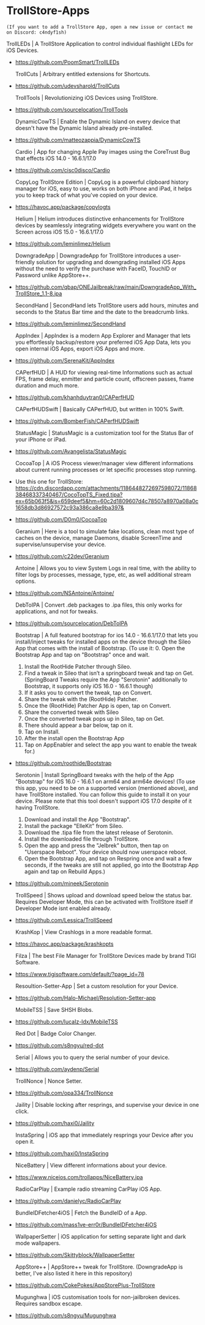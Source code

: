 # TrollStore-Apps
    (If you want to add a TrollStore App, open a new issue or contact me on Discord: c4ndyf1sh)
TrollLEDs | A TrollStore Application to control individual flashlight LEDs for iOS Devices.
- https://github.com/PoomSmart/TrollLEDs

    TrollCuts | Arbitrary entitled extensions for Shortcuts.
- https://github.com/udevsharold/TrollCuts

    TrollTools | Revolutionizing iOS Devices using TrollStore.
- https://github.com/sourcelocation/TrollTools

    DynamicCowTS | Enable the Dynamic Island on every device that doesn't have the Dynamic Island already pre-installed.
- https://github.com/matteozappia/DynamicCowTS

    Cardio | App for changing Apple Pay images using the CoreTrust Bug that effects iOS 14.0 - 16.6.1/17.0
- https://github.com/cisc0disco/Cardio

    CopyLog TrollStore Edition | CopyLog is a powerful clipboard history manager for iOS, easy to use, works on both iPhone and iPad, it helps you to keep track of what you've copied on your device.
- https://havoc.app/package/copylogts

    Helium | Helium introduces distinctive enhancements for TrollStore devices by seamlessly integrating widgets everywhere you want on the Screen across iOS 15.0 - 16.6.1/17.0
- https://github.com/leminlimez/Helium

    DowngradeApp | DowngradeApp for TrollStore introduces a user-friendly solution for upgrading and downgrading installed iOS Apps without the need to verify the purchase with FaceID, TouchID or Password unlike AppStore++.
- https://github.com/qbap/ONEJailbreak/raw/main/DowngradeApp_With_TrollStore_1.1-8.ipa

    SecondHand | SecondHand lets TrollStore users add hours, minutes and seconds to the Status Bar time and the date to the breadcrumb links.
- https://github.com/leminlimez/SecondHand

    AppIndex | AppIndex is a modern App Explorer and Manager that lets you effortlessly backup/restore your preferred iOS App Data, lets you open internal iOS Apps, export iOS Apps and more.
- https://github.com/SerenaKit/AppIndex

    CAPerfHUD | A HUD for viewing real-time Informations such as actual FPS, frame delay, enmitter and particle count, offscreen passes, frame duration and much more.
- https://github.com/khanhduytran0/CAPerfHUD

    CAPerfHUDSwift | Basically CAPerfHUD, but written in 100% Swift.
- https://github.com/BomberFish/CAPerfHUDSwift

    StatusMagic | StatusMagic is a customization tool for the Status Bar of your iPhone or iPad.
- https://github.com/Avangelista/StatusMagic

    CocoaTop | A iOS Process viewer/manager view different informations about current running processes or let specific processes stop running.
- Use this one for TrollStore: https://cdn.discordapp.com/attachments/1186448272697598072/1186838468337340467/CocoTopTS_Fixed.tipa?ex=65b063f5&is=659deef5&hm=60c2d1809607d4c78507a8970a08a0c1658db3d86927572c93a386ca8e9ba397&
- https://github.com/D0m0/CocoaTop

    Geranium | Here is a tool to simulate fake locations, clean most type of caches on the device, manage Daemons, disable ScreenTime and supervise/unsupervise your device.
- https://github.com/c22dev/Geranium

    Antoine | Allows you to view System Logs in real time, with the ability to filter logs by processes, message, type, etc, as well additional stream options.
- https://github.com/NSAntoine/Antoine/

    DebToIPA | Convert .deb packages to .ipa files, this only works for applications, and not for tweaks.
- https://github.com/sourcelocation/DebToIPA

    Bootstrap | A full featured bootstrap for ios 14.0 - 16.6.1/17.0 that lets you install/inject tweaks for installed apps on the device through the Sileo App that comes with the install of Bootstrap.
    (To use it:
    0. Open the Bootstrap App and tap on "Bootstrap" once and wait.
    1. Install the RootHide Patcher through Sileo.
    2. Find a tweak in Sileo that isn’t a springboard tweak and tap on Get. (SpringBoard Tweaks require the App "Serotonin" additionally to Bootstrap, it supports only iOS 16.0 - 16.6.1 though)
    3. If it asks you to convert the tweak, tap on Convert.
    4. Share the tweak with the (RootHide) Patcher.
    5. Once the (RootHide) Patcher App is open, tap on Convert.
    6. Share the converted tweak with Sileo
    7. Once the converted tweak pops up in Sileo, tap on Get.
    8. There should appear a bar below, tap on it.
    9. Tap on Install.
    10. After the install open the Bootstrap App
    11. Tap on AppEnabler and select the app you want to enable the tweak for.)
- https://github.com/roothide/Bootstrap

    Serotonin | Install SpringBoard tweaks with the help of the App "Bootstrap" for iOS 16.0 - 16.6.1 on arm64 and arm64e devices!
    (To use this app, you need to be on a supported version (mentioned above), and have TrollStore installed. You can follow this guide to install it on your device. Please note that this tool doesn't support iOS 17.0 despite of it having TrollStore.
    1. Download and install the App "Bootstrap".
    2. Install the package "ElleKit" from Sileo.
    3. Download the .tipa file from the latest release of Serotonin.
    4. Install the downloaded file through TrollStore.
    5. Open the app and press the "Jelbrek" button, then tap on "Userspace Reboot". Your device should now userspace reboot.
    6. Open the Bootstrap App, and tap on Respring once and wait a few seconds, if the tweaks are still not applied, go into the Bootstrap App again and tap on Rebuild Apps.)
- https://github.com/mineek/Serotonin

    TrollSpeed | Shows upload and download speed below the status bar. Requires Developer Mode, this can be activated with TrollStore itself if Developer Mode isnt enabled already.
- https://github.com/Lessica/TrollSpeed

    KrashKop | View Crashlogs in a more readable format.
- https://havoc.app/package/krashkopts

    Filza | The best File Manager for TrollStore Devices made by brand TIGI Software.
- https://www.tigisoftware.com/default/?page_id=78

    Resoultion-Setter-App | Set a custom resolution for your Device.
- https://github.com/Halo-Michael/Resolution-Setter-app

    MobileTSS | Save SHSH Blobs.
- https://github.com/lucaIz-ldx/MobileTSS

    Red Dot | Badge Color Changer.
- https://github.com/s8ngyu/red-dot

    Serial | Allows you to query the serial number of your device.
- https://github.com/aydenp/Serial

    TrollNonce | Nonce Setter.
- https://github.com/opa334/TrollNonce

    Jaility | Disable locking after resprings, and supervise your device in one click.
- https://github.com/haxi0/Jaility

    InstaSpring | iOS app that immediately resprings your Device after you open it.
- https://github.com/haxi0/InstaSpring

    NiceBattery | View different informations about your device.
- https://www.niceios.com/trollapps/NiceBattery.ipa

    RadioCarPlay | Example radio streaming CarPlay iOS App.
- https://github.com/danielyc/RadioCarPlay

    BundleIDFetcher4iOS | Fetch the BundleID of a App.
- https://github.com/mass1ve-err0r/BundleIDFetcher4iOS

    WallpaperSetter | iOS application for setting separate light and dark mode wallpapers.
- https://github.com/Skittyblock/WallpaperSetter

    AppStore++ | AppStore++ tweak for TrollStore. (DowngradeApp is better, I've also listed it here in this repository)
- https://github.com/CokePokes/AppStorePlus-TrollStore

    Mugunghwa | iOS customisation tools for non-jailbroken devices. Requires sandbox escape.
- https://github.com/s8ngyu/Mugunghwa
